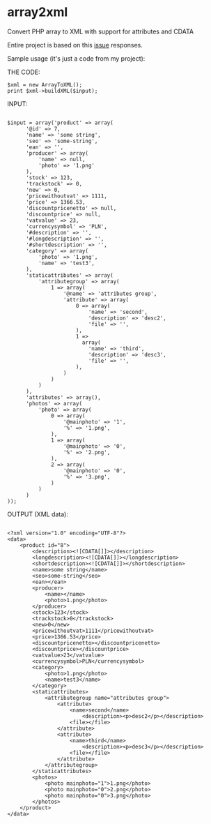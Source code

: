 array2xml
=========

Convert PHP array to XML with support for attributes and CDATA

Entire project is based on this [issue](http://stackoverflow.com/questions/99350/passing-php-associative-arrays-to-and-from-xml) responses.

Sample usage (it's just a code from my project):

THE CODE:
<pre><code>$xml = new ArrayToXML();
print $xml->buildXML($input);
</code></pre>

INPUT:
<pre><code>
$input = array('product' => array(
      '@id' => 7,
      'name' => 'some string',
      'seo' => 'some-string',
      'ean' => '',
      'producer' => array(
          'name' => null,
          'photo' => '1.png'
      ),
      'stock' => 123,
      'trackstock' => 0,
      'new' => 0,
      'pricewithoutvat' => 1111,
      'price' => 1366.53,
      'discountpricenetto' => null,
      'discountprice' => null,
      'vatvalue' => 23,
      'currencysymbol' => 'PLN',
      '#description' => '',
      '#longdescription' => '',
      '#shortdescription' => '',
      'category' => array(
          'photo' => '1.png',
          'name' => 'test3',
      ),
      'staticattributes' => array(
          'attributegroup' => array(
              1 => array(
                  '@name' => 'attributes group',
                  'attribute' => array(
                      0 => array(
                          'name' => 'second',
                          'description' => 'desc2',
                          'file' => '',
                      ),
                      1 => 
                        array(
                          'name' => 'third',
                          'description' => 'desc3',
                          'file' => '',
                      ),
                  )
              )
          )
      ),
      'attributes' => array(),
      'photos' => array(
          'photo' => array(
              0 => array(
                  '@mainphoto' => '1',
                  '%' => '1.png',
              ),
              1 => array(
                  '@mainphoto' => '0',
                  '%' => '2.png',
              ),
              2 => array(
                  '@mainphoto' => '0',
                  '%' => '3.png',
              )
          )
      )
));
</code></pre>

OUTPUT (XML data):
<pre><code>
&lt;?xml version="1.0" encoding="UTF-8"?&gt;
&lt;data&gt;
    &lt;product id="8"&gt;
        &lt;description&gt;&lt;![CDATA[]]&gt;&lt;/description&gt;
        &lt;longdescription&gt;&lt;![CDATA[]]&gt;&lt;/longdescription&gt;
        &lt;shortdescription&gt;&lt;![CDATA[]]&gt;&lt;/shortdescription&gt;
        &lt;name&gt;some string&lt;/name&gt;
        &lt;seo&gt;some-string&lt;/seo&gt;
        &lt;ean&gt;&lt;/ean&gt;
        &lt;producer&gt;
            &lt;name&gt;&lt;/name&gt;
            &lt;photo&gt;1.png&lt;/photo&gt;
        &lt;/producer&gt;
        &lt;stock&gt;123&lt;/stock&gt;
        &lt;trackstock&gt;0&lt;/trackstock&gt;
        &lt;new&gt;0&lt;/new&gt;
        &lt;pricewithoutvat&gt;1111&lt;/pricewithoutvat&gt;
        &lt;price&gt;1366.53&lt;/price&gt;
        &lt;discountpricenetto&gt;&lt;/discountpricenetto&gt;
        &lt;discountprice&gt;&lt;/discountprice&gt;
        &lt;vatvalue&gt;23&lt;/vatvalue&gt;
        &lt;currencysymbol&gt;PLN&lt;/currencysymbol&gt;
        &lt;category&gt;
            &lt;photo&gt;1.png&lt;/photo&gt;
            &lt;name&gt;test3&lt;/name&gt;
        &lt;/category&gt;
        &lt;staticattributes&gt;
            &lt;attributegroup name="attributes group"&gt;
                &lt;attribute&gt;
                    &lt;name&gt;second&lt;/name&gt;
                        &lt;description&gt;&lt;p&gt;desc2&lt;/p&gt;&lt;/description&gt;
                    &lt;file&gt;&lt;/file&gt;
                &lt;/attribute&gt;
                &lt;attribute&gt;
                    &lt;name&gt;third&lt;/name&gt;
                        &lt;description&gt;&lt;p&gt;desc3&lt;/p&gt;&lt;/description&gt;
                    &lt;file&gt;&lt;/file&gt;
                &lt;/attribute&gt;
            &lt;/attributegroup&gt;
        &lt;/staticattributes&gt;
        &lt;photos&gt;
            &lt;photo mainphoto="1"&gt;1.png&lt;/photo&gt;
            &lt;photo mainphoto="0"&gt;2.png&lt;/photo&gt;
            &lt;photo mainphoto="0"&gt;3.png&lt;/photo&gt;
        &lt;/photos&gt;
    &lt;/product&gt;
&lt;/data&gt;

</code></pre>
